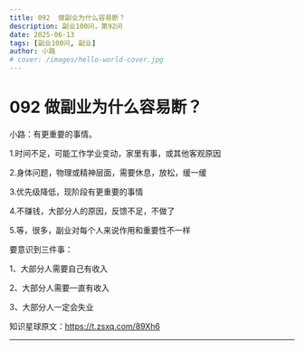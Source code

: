 ```yaml
---
title: 092  做副业为什么容易断？
description: 副业100问，第92问
date: 2025-06-13
tags: [副业100问, 副业]
author: 小路
# cover: /images/hello-world-cover.jpg
---
```


<!-- <div class="breadcrumb">
当前位置：<a href="/">首页</a> / <a href="/posts/">博客文章</a> / <a href="/tags/#副业100问">副业100问</a> / 093  如何去做一个人的小事业？
</div> -->

# 092  做副业为什么容易断？

小路：有更重要的事情。

1.时间不足，可能工作学业变动，家里有事，或其他客观原因

2.身体问题，物理或精神层面，需要休息，放松，缓一缓

3.优先级降低，现阶段有更重要的事情

4.不赚钱，大部分人的原因，反馈不足，不做了

5.等，很多，副业对每个人来说作用和重要性不一样

要意识到三件事：

1、大部分人需要自己有收入

2、大部分人需要一直有收入

3、大部分人一定会失业

知识星球原文：https://t.zsxq.com/89Xh6

---